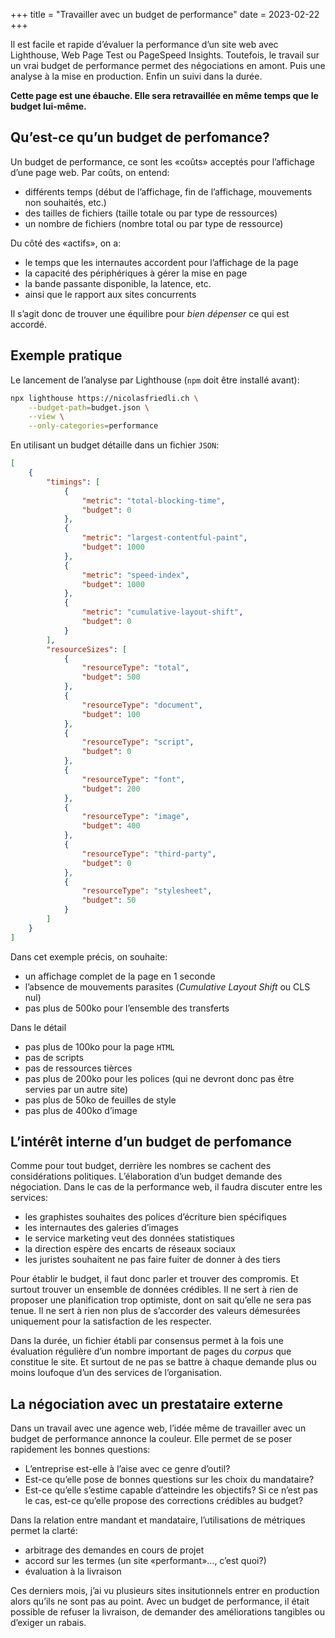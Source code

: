 +++
title = "Travailler avec un budget de performance"
date = 2023-02-22
+++

Il est facile et rapide d’évaluer la performance d’un site web avec Lighthouse, Web Page Test ou PageSpeed Insights. Toutefois, le travail sur un vrai budget de performance permet des négociations en amont. Puis une analyse à la mise en production. Enfin un suivi dans la durée.

**Cette page est une ébauche. Elle sera retravaillée en même temps que le budget lui-même.**

## Qu’est-ce qu’un budget de perfomance?

Un budget de performance, ce sont les «coûts» acceptés pour l’affichage d’une page web. Par coûts, on entend:

- différents temps (début de l’affichage, fin de l’affichage, mouvements non souhaités, etc.)
- des tailles de fichiers (taille totale ou par type de ressources)
- un nombre de fichiers (nombre total ou par type de ressource)

Du côté des «actifs», on a:

- le temps que les internautes accordent pour l’affichage de la page
- la capacité des périphériques à gérer la mise en page
- la bande passante disponible, la latence, etc.
- ainsi que le rapport aux sites concurrents

Il s’agit donc de trouver une équilibre pour *bien dépenser* ce qui est accordé.

## Exemple pratique

Le lancement de l’analyse par Lighthouse (`npm` doit être installé avant):

```bash
npx lighthouse https://nicolasfriedli.ch \
    --budget-path=budget.json \
    --view \
    --only-categories=performance
```

En utilisant un budget détaille dans un fichier `JSON`:

```json
[
    {
        "timings": [
            {
                "metric": "total-blocking-time",
                "budget": 0
            },
            {
                "metric": "largest-contentful-paint",
                "budget": 1000
            },
            {
                "metric": "speed-index",
                "budget": 1000
            },
            {
                "metric": "cumulative-layout-shift",
                "budget": 0
            }
        ],
        "resourceSizes": [
            {
                "resourceType": "total",
                "budget": 500
            },
            {
                "resourceType": "document",
                "budget": 100
            },
            {
                "resourceType": "script",
                "budget": 0
            },
            {
                "resourceType": "font",
                "budget": 200
            },
            {
                "resourceType": "image",
                "budget": 400
            },
            {
                "resourceType": "third-party",
                "budget": 0
            },
            {
                "resourceType": "stylesheet",
                "budget": 50
            }
        ]
    }
]
```

Dans cet exemple précis, on souhaite:

- un affichage complet de la page en 1 seconde
- l’absence de mouvements parasites (*Cumulative Layout Shift* ou CLS nul)
- pas plus de 500ko pour l’ensemble des transferts

Dans le détail

- pas plus de 100ko pour la page `HTML`
- pas de scripts
- pas de ressources tièrces
- pas plus de 200ko pour les polices (qui ne devront donc pas être servies par un autre site)
- pas plus de 50ko de feuilles de style
- pas plus de 400ko d’image

## L’intérêt interne d’un budget de perfomance

Comme pour tout budget, derrière les nombres se cachent des considérations politiques. L’élaboration d’un budget demande des négociation. Dans le cas de la performance web, il faudra discuter entre les services:

- les graphistes souhaites des polices d’écriture bien spécifiques
- les internautes des galeries d’images
- le service marketing veut des données statistiques
- la direction espère des encarts de réseaux sociaux
- les juristes souhaitent ne pas faire fuiter de donner à des tiers

Pour établir le budget, il faut donc parler et trouver des compromis. Et surtout trouver un ensemble de données crédibles. Il ne sert à rien de proposer une planification trop optimiste, dont on sait qu’elle ne sera pas tenue. Il ne sert à rien non plus de s’accorder des valeurs démesurées uniquement pour la satisfaction de les respecter.

Dans la durée, un fichier établi par consensus permet à la fois une évaluation régulière d’un nombre important de pages du *corpus* que constitue le site. Et surtout de ne pas se battre à chaque demande plus ou moins loufoque d’un des services de l’organisation.

## La négociation avec un prestataire externe

Dans un travail avec une agence web, l’idée même de travailler avec un budget de performance annonce la couleur. Elle permet de se poser rapidement les bonnes questions:

- L’entreprise est-elle à l’aise avec ce genre d’outil?
- Est-ce qu’elle pose de bonnes questions sur les choix du mandataire?
- Est-ce qu’elle s’estime capable d’atteindre les objectifs? Si ce n’est pas le cas, est-ce qu’elle propose des corrections crédibles au budget?

Dans la relation entre mandant et mandataire, l’utilisations de métriques permet la clarté:

- arbitrage des demandes en cours de projet
- accord sur les termes (un site «performant»..., c’est quoi?)
- évaluation à la livraison

Ces derniers mois, j’ai vu plusieurs sites insitutionnels entrer en production alors qu’ils ne sont pas au point. Avec un budget de performance, il était possible de refuser la livraison, de demander des améliorations tangibles ou d’exiger un rabais.